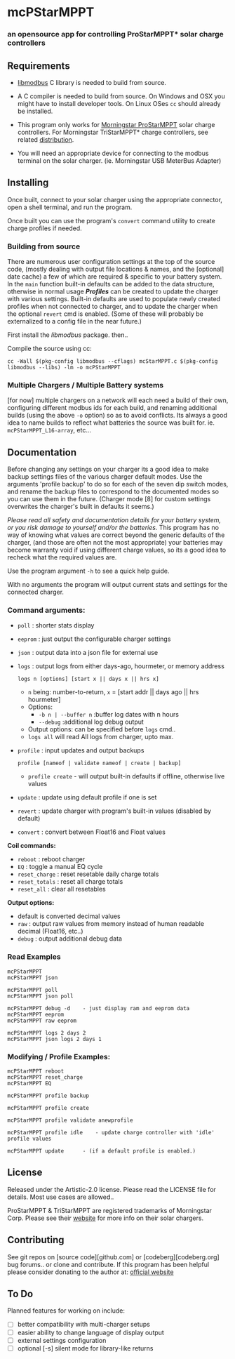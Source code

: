 mcPStarMPPT 
===========

### an opensource app for controlling ProStarMPPT* solar charge controllers

## Requirements

* [libmodbus](https://libmodbus.org) C library is needed to build from source. 

* A C compiler is needed to build from source. On Windows and OSX you might have to install
developer tools. On Linux OSes `cc` should already be installed.

* This program only works for [Morningstar ProStarMPPT](https://www.morningstarcorp.com/) 
solar charge controllers. For Morningstar TriStarMPPT* charge controllers, see related 
[distribution](https://github.com/snjagor/mcTStarMPPT).

* You will need an appropriate device for connecting to the modbus terminal on the 
solar charger. (ie. Morningstar USB MeterBus Adapter)


## Installing

Once built, connect to your solar charger using the appropriate connector, open a shell terminal,
and run the program.

Once built you can use the program's `convert` command utility to create charge profiles if needed.

### Building from source

There are numerous user configuration settings at the top of the source code, (mostly dealing with
output file locations & names, and the [optional] date cache) a few of which are required & specific 
to your battery system. In the `main` function built-in defaults can be added to the data structure, 
otherwise in normal usage **_Profiles_** can be created to update the charger with various settings. 
Built-in defaults are used to populate newly created profiles when not connected to charger, and to
update the charger when the optional `revert` cmd is enabled.
(Some of these will probably be externalized to a config file in the near future.)

First install the *libmodbus* package. then..

Compile the source using cc:

```
cc -Wall $(pkg-config libmodbus --cflags) mcStarMPPT.c $(pkg-config libmodbus --libs) -lm -o mcPStarMPPT
```

### Multiple Chargers / Multiple Battery systems

[for now] multiple chargers on a network will each need a build of their own, configuring different modbus 
ids for each build, and renaming additional builds (using the above `-o` option) so as to avoid conflicts.
Its always a good idea to name builds to reflect what batteries the source was built for. 
ie. `mcPStarMPPT_L16-array`, etc...


## Documentation

Before changing any settings on your charger its a good idea to make backup settings files of 
the various charger default modes. Use the arguments 'profile backup' to do so for each of the seven
dip switch modes, and rename the backup files to correspond to the documented modes so you can 
use them in the future. (Charger mode [8] for custom settings overwrites the charger's built in 
defaults it seems.)

*Please read all safety and documentation details for your battery system, or you risk damage to 
yourself and/or the batteries.* This program has no way of knowing what values are correct beyond 
the generic defaults of the charger, (and those are often not the most appropriate) your batteries 
may become warranty void if using different charge values, so its a good idea to recheck what the 
required values are. 

Use the program argument `-h` to see a quick help guide.

With no arguments the program will output current stats and settings for the connected charger. 

### Command arguments:

- `poll` : shorter stats display
- `eeprom` : just output the configurable charger settings
- `json` : output data into a json file for external use

- `logs` : output logs from either days-ago, hourmeter, or memory address

	`logs n [options] [start x || days x || hrs x]`
	 -   `n` being: number-to-return, `x` = [start addr || days ago || hrs hourmeter]
	- Options: 
	  -	`-b n | --buffer n`  :buffer log dates with n hours
	  -	`--debug`  :additional log debug output
	- Output options: can be specified before `logs` cmd..
	- `logs all` will read All logs from charger, upto max.
	 
- `profile` : input updates and output backups

	`profile [nameof | validate nameof | create | backup]`
	 - `profile create` - will output built-in defaults if offline, otherwise live values

- `update` : update using default profile if one is set

- `revert` : update charger with program's built-in values (disabled by default)

- `convert` : convert between Float16 and Float values

**Coil commands:**
* `reboot` : reboot charger
* `EQ` : toggle a manual EQ cycle
* `reset_charge` : reset resetable daily charge totals
* `reset_totals` : reset all charge totals
* `reset_all` : clear all resetables 

**Output options:**
* default is converted decimal values
* `raw` : output raw values from memory instead of human readable decimal (Float16, etc..)
* `debug` : output additional debug data


### Read Examples
```
mcPStarMPPT
mcPStarMPPT json

mcPStarMPPT poll
mcPStarMPPT json poll

mcPStarMPPT debug -d	- just display ram and eeprom data
mcPStarMPPT eeprom
mcPStarMPPT raw eeprom

mcPStarMPPT logs 2 days 2
mcPStarMPPT json logs 2 days 1
```

### Modifying / Profile Examples:
```
mcPStarMPPT reboot
mcPStarMPPT reset_charge
mcPStarMPPT EQ

mcPStarMPPT profile backup

mcPStarMPPT profile create

mcPStarMPPT profile validate anewprofile

mcPStarMPPT profile idle	- update charge controller with 'idle' profile values

mcPStarMPPT update 		- (if a default profile is enabled.)
```

## License

Released under the Artistic-2.0 license. Please read the LICENSE file for details.
Most use cases are allowed..

ProStarMPPT & TriStarMPPT are registered trademarks of Morningstar Corp.
Please see their [website](https://www.morningstarcorp.com/) for more info on their solar chargers.

## Contributing

See git repos on [source code][github.com] or [codeberg][codeberg.org] bug forums.. or clone and contribute.
If this program has been helpful please consider donating to the author at: [official website][]


## To Do

Planned features for working on include:
- [ ] better compatibility with multi-charger setups
- [ ] easier ability to change language of display output
- [ ] external settings configuration
- [ ] optional [-s] silent mode for library-like returns

[source code]: https://github.com/snjagor/mcPStarMPPT
[codeberg]: https://codeberg.org/snjagor/mcPStarMPPT
[official website]: https://www.centerflowing.com/#programs

